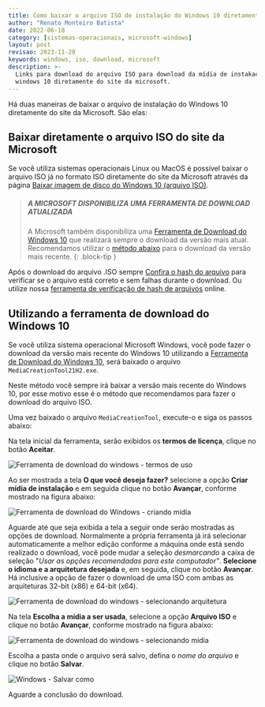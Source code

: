 ```yaml
---
title: Como baixar o arquivo ISO de instalação do Windows 10 diretamente do site da Microsoft
author: "Renato Monteiro Batista"
date: 2022-06-18
category: [sistemas-operacionais, microsoft-windows]
layout: post
revisao: 2023-11-20
keywords: windows, iso, download, microsoft
description: >-
  Links para download do arquivo ISO para download da mídia de instakacão do
  windows 10 diretamente do site da microsoft.
---
```


Há duas maneiras de baixar o arquivo de instalação do Windows 10 diretamente do site da Microsoft. São elas:

## Baixar diretamente o arquivo ISO do site da Microsoft

Se você utiliza sistemas operacionais Linux ou MacOS é possível baixar o arquivo ISO já no formato ISO diretamente do site da Microsoft através da página [Baixar imagem de disco do Windows 10 (arquivo ISO)](https://www.microsoft.com/pt-br/software-download/windows10ISO).

> ##### A MICROSOFT DISPONIBILIZA UMA FERRAMENTA DE DOWNLOAD ATUALIZADA
>
> A Microsoft também disponibiliza uma [Ferramenta de Download do Windows 10](como-baixar-o-arquivo-iso-de-instalacao-do-windows-10-diretamente-do-site-da-microsoft.md#utilizando-a-ferramenta-de-download-do-windows-10) que realizará sempre o download da versão mais atual. Recomendamos utilizar o [método abaixo](como-baixar-o-arquivo-iso-de-instalacao-do-windows-10-diretamente-do-site-da-microsoft.md#utilizando-a-ferramenta-de-download-do-windows-10) para o download da versão mais recente.
{: .block-tip }

Após o download do arquivo .ISO sempre [Confira o hash do arquivo](https://doc.rmbinformatica.com.br/ajuda/sistemas-operacionais/microsoft-windows/cmd#calculando-o-hash-md5-ou-sha1-de-um-arquivo-no-windows-via-prompt-de-comando) para verificar se o arquivo está correto e sem falhas durante o download. Ou utilize nossa [ferramenta de verificação de hash de arquivos](https://rmbinformatica.com.br/hash.php) online.

## Utilizando a ferramenta de download do Windows 10

Se você utiliza sistema operacional Microsoft Windows, você pode fazer o download da versão mais recente do Windows 10 utilizando a [Ferramenta de Download do Windows 10](https://go.microsoft.com/fwlink/?LinkId=691209), será baixado o arquivo `MediaCreationTool21H2.exe`.

Neste método você sempre irá baixar a versão mais recente do Windows 10, por esse motivo esse é o método que recomendamos para fazer o download do arquivo ISO.

Uma vez baixado o arquivo `MediaCreationTool`, execute-o e siga os passos abaixo:

Na tela inicial da ferramenta, serão exibidos os **termos de licença**, clique no botão **Aceitar**.

![Ferramenta de download do windows - termos de uso]({{site.img}}instalador-windows-termos-de-uso.png)

Ao ser mostrada a tela **O que você deseja fazer?** selecione a opção **Criar mídia de instalação** e em seguida clique no botão **Avançar**, conforme mostrado na figura abaixo:

![Ferramenta de download do Windows - criando midia]({{site.img}}instalador-windows-criando-midia.png)

Aguarde até que seja exibida a tela a seguir onde serão mostradas as opções de download. Normalmente a própria ferramenta já irá selecionar automaticamente a melhor edição conforme a máquina onde está sendo realizado o download, você pode mudar a seleção _desmarcando_ a caixa de seleção "_Usar as opções recomendadas para este computador"_. **Selecione o idioma e a arquitetura desejada** e, em seguida, clique no botão **Avançar**. Há inclusive a opção de fazer o download de uma ISO com ambas as arquiteturas 32-bit (x86) e 64-bit (x64).

![Ferramenta de download do windows - selecionando arquitetura]({{site.img}}instalador-windows-selecao-arquitetura.png)

Na tela **Escolha a mídia a ser usada**, selecione a opção **Arquivo ISO** e clique no botão **Avançar**, conforme mostrado na figura abaixo:

![Ferramenta de download do windows - selecionando midia]({{site.img}}ferramenta-download-windows-seletor-midia.png)

Escolha a pasta onde o arquivo será salvo, defina o _nome do arquivo_ e clique no botão **Salvar**.

![Windows - Salvar como]({{site.img}}windows-salvar-como-iso-windows.png)

Aguarde a conclusão do download.